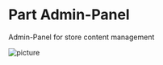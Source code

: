 Part Admin-Panel
===================

Admin-Panel for store content management

![picture](/km-shop/data/backend/Screenshot_2022-11-17_at_18.04.19.png)